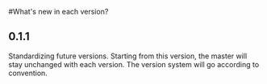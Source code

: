 #What's new in each version?

## 0.1.1

Standardizing future versions. Starting from this version, the master will stay unchanged with each version. The version system will go according to convention. 
